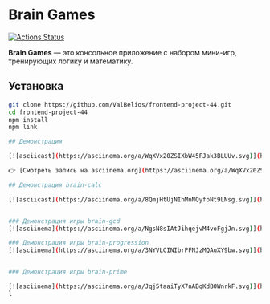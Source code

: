 # Brain Games

[![Actions Status](https://github.com/ValBelios/frontend-project-44/workflows/hexlet-check/badge.svg)](https://github.com/ValBelios/frontend-project-44/actions)

**Brain Games** — это консольное приложение с набором мини-игр, тренирующих логику и математику.

## Установка

```bash
git clone https://github.com/ValBelios/frontend-project-44.git
cd frontend-project-44
npm install
npm link

## Демонстрация

[![asciicast](https://asciinema.org/a/WqXVx20ZSIXbW45FJak3BLUUv.svg)](https://asciinema.org/a/WqXVx20ZSIXbW45FJak3BLUUv)

👉 [Смотреть запись на asciinema.org](https://asciinema.org/a/WqXVx20ZSIXbW45FJak3BLUUv)

## Демонстрация brain-calc

[![asciicast](https://asciinema.org/a/8QmjHtUjNIhMnNQyfoNt9LNsg.svg)](https://asciinema.org/a/8QmjHtUjNIhMnNQyfoNt9LNsg)


### Демонстрация игры brain-gcd
[![asciinema](https://asciinema.org/a/NgsN8sIAtJihqejvM4voFgjJn.svg)](https://asciinema.org/a/NgsN8sIAtJihqejvM4voFgjJn)

### Демонстрация игры brain-progression
[![asciinema](https://asciinema.org/a/3NYVLCINIbrPFNJzMQAuXY9bw.svg)](https://asciinema.org/a/3NYVLCINIbrPFNJzMQAuXY9bw)


### Демонстрация игры brain-prime

[![asciinema](https://asciinema.org/a/Jqj5taaiTyX7nABqKdB0WnrkF.svg)](https://asciinema.org/a/Jqj5taaiTyX7nABqKdB0WnrkF)
l





